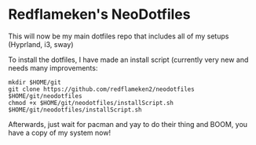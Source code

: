 # Redflameken's NeoDotfiles

This will now be my main dotfiles repo that includes all of my setups (Hyprland, i3, sway)

To install the dotfiles, I have made an install script (currently very new and needs many improvements:
```
mkdir $HOME/git
git clone https://github.com/redflameken2/neodotfiles $HOME/git/neodotfiles
chmod +x $HOME/git/neodotfiles/installScript.sh
$HOME/git/neodotfiles/installScript.sh
```
Afterwards, just wait for pacman and yay to do their thing and BOOM, you have a copy of my system now! <br>

